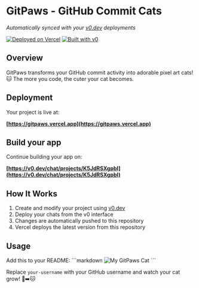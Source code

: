 # GitPaws - GitHub Commit Cats

*Automatically synced with your [v0.dev](https://v0.dev) deployments*

[![Deployed on Vercel](https://img.shields.io/badge/Deployed%20on-Vercel-black?style=for-the-badge&logo=vercel)](https://gitpaws.vercel.app)
[![Built with v0](https://img.shields.io/badge/Built%20with-v0.dev-black?style=for-the-badge)](https://v0.dev/chat/projects/K5JdRSXgpbl)

## Overview

GitPaws transforms your GitHub commit activity into adorable pixel art cats! 🐱
The more you code, the cuter your cat becomes.

## Deployment

Your project is live at:

**[https://gitpaws.vercel.app](https://gitpaws.vercel.app)**

## Build your app

Continue building your app on:

**[https://v0.dev/chat/projects/K5JdRSXgpbl](https://v0.dev/chat/projects/K5JdRSXgpbl)**

## How It Works

1. Create and modify your project using [v0.dev](https://v0.dev)
2. Deploy your chats from the v0 interface
3. Changes are automatically pushed to this repository
4. Vercel deploys the latest version from this repository

## Usage

Add this to your README:
\`\`\`markdown
![My GitPaws Cat](https://gitpaws.vercel.app/api/cat/your-username)
\`\`\`

Replace `your-username` with your GitHub username and watch your cat grow! 🌱➡️🐱
